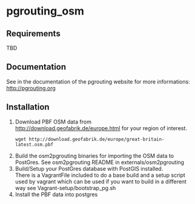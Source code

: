 # pgrouting_osm

## Requirements

TBD

## Documentation

See in the documentation of the pgrouting website for more informations: http://pgrouting.org

## Installation

1. Download PBF OSM data from http://download.geofabrik.de/europe.html for your region of interest.
   ```
   wget http://download.geofabrik.de/europe/great-britain-latest.osm.pbf
   ```
2. Build the osm2pgrouting binaries for importing the OSM data to PostGres.  See osm2pgrouting README in externals/osm2pgrouting
3. Build/Setup your PostGres database with PostGIS installed.  
   There is a VagrantFile included to do a base build and a setup script used by vagrant which can be used if you want to build in a different way
   see Vagrant-setup/bootstrap_pg.sh
4. Install the PBF data into postgres